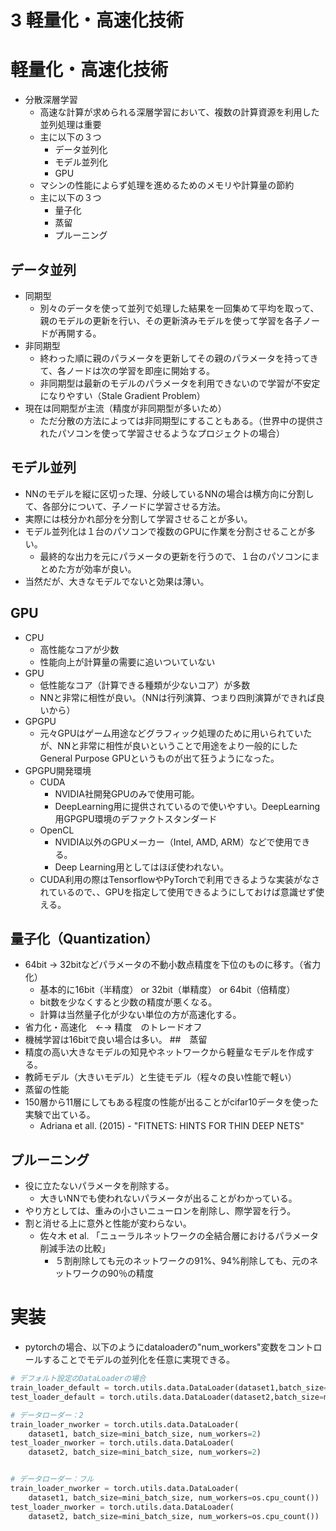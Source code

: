 <script type="text/x-mathjax-config">MathJax.Hub.Config({tex2jax:{inlineMath:[['\$','\$'],['\\(','\\)']],processEscapes:true},CommonHTML: {matchFontHeight:false}});</script>
<script type="text/javascript" async src="https://cdnjs.cloudflare.com/ajax/libs/mathjax/2.7.1/MathJax.js?config=TeX-MML-AM_CHTML"></script>


3 軽量化・高速化技術
==========
# 軽量化・高速化技術
- 分散深層学習
  - 高速な計算が求められる深層学習において、複数の計算資源を利用した並列処理は重要
  - 主に以下の３つ
    - データ並列化
    - モデル並列化
    - GPU
  - マシンの性能によらず処理を進めるためのメモリや計算量の節約
  - 主に以下の３つ
    - 量子化
    - 蒸留
    - プルーニング
## データ並列
- 同期型
  - 別々のデータを使って並列で処理した結果を一回集めて平均を取って、親のモデルの更新を行い、その更新済みモデルを使って学習を各子ノードが再開する。
- 非同期型
  - 終わった順に親のパラメータを更新してその親のパラメータを持ってきて、各ノードは次の学習を即座に開始する。
  - 非同期型は最新のモデルのパラメータを利用できないので学習が不安定になりやすい（Stale Gradient Problem）
- 現在は同期型が主流（精度が非同期型が多いため）
  - ただ分散の方法によっては非同期型にすることもある。（世界中の提供されたパソコンを使って学習させるようなプロジェクトの場合）

## モデル並列
- NNのモデルを縦に区切った理、分岐しているNNの場合は横方向に分割して、各部分について、子ノードに学習させる方法。
- 実際には枝分かれ部分を分割して学習させることが多い。
- モデル並列化は１台のパソコンで複数のGPUに作業を分割させることが多い。
  - 最終的な出力を元にパラメータの更新を行うので、１台のパソコンにまとめた方が効率が良い。
- 当然だが、大きなモデルでないと効果は薄い。
## GPU
- CPU
  - 高性能なコアが少数
  - 性能向上が計算量の需要に追いついていない
- GPU
  - 低性能なコア（計算できる種類が少ないコア）が多数
  - NNと非常に相性が良い。（NNは行列演算、つまり四則演算ができれば良いから）
- GPGPU
  - 元々GPUはゲーム用途などグラフィック処理のために用いられていたが、NNと非常に相性が良いということで用途をより一般的にしたGeneral Purpose GPUというものが出て狂うようになった。
- GPGPU開発環境
  - CUDA
    - NVIDIA社開発GPUのみで使用可能。
    - DeepLearning用に提供されているので使いやすい。DeepLearning用GPGPU環境のデファクトスタンダード
  - OpenCL
    - NVIDIA以外のGPUメーカー（Intel, AMD, ARM）などで使用できる。
    - Deep Learning用としてはほぼ使われない。
  - CUDA利用の際はTensorflowやPyTorchで利用できるような実装がなされているので、、GPUを指定して使用できるようにしておけば意識せず使える。
## 量子化（Quantization）
- 64bit →  32bitなどパラメータの不動小数点精度を下位のものに移す。（省力化）
  - 基本的に16bit（半精度） or 32bit（単精度） or 64bit（倍精度）
  - bit数を少なくすると少数の精度が悪くなる。
  - 計算は当然量子化が少ない単位の方が高速化する。
- 省力化・高速化　←→ 精度　のトレードオフ
- 機械学習は16bitで良い場合は多い。
##　蒸留
- 精度の高い大きなモデルの知見やネットワークから軽量なモデルを作成する。
- 教師モデル（大きいモデル）と生徒モデル（程々の良い性能で軽い）
- 蒸留の性能
- 150層から11層にしてもある程度の性能が出ることがcifar10データを使った実験で出ている。
  - Adriana et all. (2015) - "FITNETS: HINTS FOR THIN DEEP NETS"
## プルーニング
- 役に立たないパラメータを削除する。
  - 大きいNNでも使われないパラメータが出ることがわかっている。
- やり方としては、重みの小さいニューロンを削除し、際学習を行う。
- 割と消せる上に意外と性能が変わらない。
  - 佐々木 et al. 「ニューラルネットワークの全結合層におけるパラメータ削減手法の比較」
    - ５割削除しても元のネットワークの91%、94%削除しても、元のネットワークの90％の精度

# 実装

- pytorchの場合、以下のようにdataloaderの"num_workers"変数をコントロールすることでモデルの並列化を任意に実現できる。

```python
# デフォルト設定のDataLoaderの場合
train_loader_default = torch.utils.data.DataLoader(dataset1,batch_size=mini_batch_size)
test_loader_default = torch.utils.data.DataLoader(dataset2,batch_size=mini_batch_size)

# データローダー：2
train_loader_nworker = torch.utils.data.DataLoader(
    dataset1, batch_size=mini_batch_size, num_workers=2)
test_loader_nworker = torch.utils.data.DataLoader(
    dataset2, batch_size=mini_batch_size, num_workers=2)


# データローダー：フル
train_loader_nworker = torch.utils.data.DataLoader(
    dataset1, batch_size=mini_batch_size, num_workers=os.cpu_count())
test_loader_nworker = torch.utils.data.DataLoader(
    dataset2, batch_size=mini_batch_size, num_workers=os.cpu_count())

```
